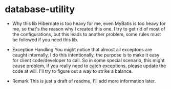 database-utility
================

* Why this lib
Hibernate is too heavy for me, even MyBatis is too heavy for me, so that's the reason why I created this one. I try to get rid of most of the configurations,
but this leads to another problem, some rules must be followed if you need this lib.

* Exception Handling
You might notice that almost all exceptons are caught internally, I do this intentionally, the purpose is to make it easy for client code/developer to call. 
So in some special scenario, this might cause problem, if you really need to catch exceptions, please update the code at will. I'll try to figure out a way
to strike a balance.

* Remark
This is just a draft of readme, I'll add more information later.
